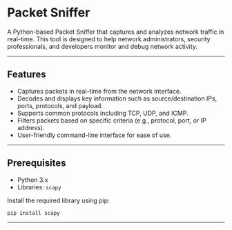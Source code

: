 # Packet Sniffer

A Python-based Packet Sniffer that captures and analyzes network traffic in real-time. This tool is designed to help network administrators, security professionals, and developers monitor and debug network activity.

---

## Features

- Captures packets in real-time from the network interface.
- Decodes and displays key information such as source/destination IPs, ports, protocols, and payload.
- Supports common protocols including TCP, UDP, and ICMP.
- Filters packets based on specific criteria (e.g., protocol, port, or IP address).
- User-friendly command-line interface for ease of use.

---

## Prerequisites

- Python 3.x
- Libraries: `scapy`

Install the required library using pip:
```bash
pip install scapy
```

---
